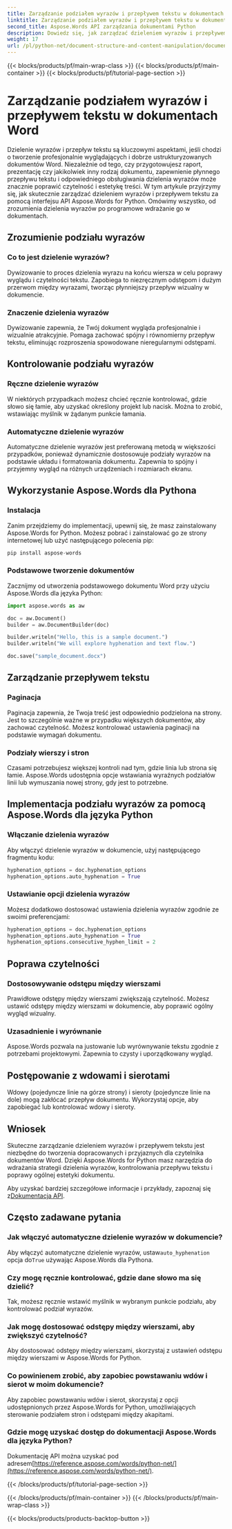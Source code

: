 ```yaml
---
title: Zarządzanie podziałem wyrazów i przepływem tekstu w dokumentach Word
linktitle: Zarządzanie podziałem wyrazów i przepływem tekstu w dokumentach Word
second_title: Aspose.Words API zarządzania dokumentami Python
description: Dowiedz się, jak zarządzać dzieleniem wyrazów i przepływem tekstu w dokumentach Worda za pomocą Aspose.Words dla Pythona. Twórz dopracowane, przyjazne dla czytelnika dokumenty z przykładami krok po kroku i kodem źródłowym.
weight: 17
url: /pl/python-net/document-structure-and-content-manipulation/document-hyphenation/
---
```


{{< blocks/products/pf/main-wrap-class >}}
{{< blocks/products/pf/main-container >}}
{{< blocks/products/pf/tutorial-page-section >}}

# Zarządzanie podziałem wyrazów i przepływem tekstu w dokumentach Word

Dzielenie wyrazów i przepływ tekstu są kluczowymi aspektami, jeśli chodzi o tworzenie profesjonalnie wyglądających i dobrze ustrukturyzowanych dokumentów Word. Niezależnie od tego, czy przygotowujesz raport, prezentację czy jakikolwiek inny rodzaj dokumentu, zapewnienie płynnego przepływu tekstu i odpowiedniego obsługiwania dzielenia wyrazów może znacznie poprawić czytelność i estetykę treści. W tym artykule przyjrzymy się, jak skutecznie zarządzać dzieleniem wyrazów i przepływem tekstu za pomocą interfejsu API Aspose.Words for Python. Omówimy wszystko, od zrozumienia dzielenia wyrazów po programowe wdrażanie go w dokumentach.

## Zrozumienie podziału wyrazów

### Co to jest dzielenie wyrazów?

Dywizowanie to proces dzielenia wyrazu na końcu wiersza w celu poprawy wyglądu i czytelności tekstu. Zapobiega to niezręcznym odstępom i dużym przerwom między wyrazami, tworząc płynniejszy przepływ wizualny w dokumencie.

### Znaczenie dzielenia wyrazów

Dywizowanie zapewnia, że Twój dokument wygląda profesjonalnie i wizualnie atrakcyjnie. Pomaga zachować spójny i równomierny przepływ tekstu, eliminując rozproszenia spowodowane nieregularnymi odstępami.

## Kontrolowanie podziału wyrazów

### Ręczne dzielenie wyrazów

W niektórych przypadkach możesz chcieć ręcznie kontrolować, gdzie słowo się łamie, aby uzyskać określony projekt lub nacisk. Można to zrobić, wstawiając myślnik w żądanym punkcie łamania.

### Automatyczne dzielenie wyrazów

Automatyczne dzielenie wyrazów jest preferowaną metodą w większości przypadków, ponieważ dynamicznie dostosowuje podziały wyrazów na podstawie układu i formatowania dokumentu. Zapewnia to spójny i przyjemny wygląd na różnych urządzeniach i rozmiarach ekranu.

## Wykorzystanie Aspose.Words dla Pythona

### Instalacja

Zanim przejdziemy do implementacji, upewnij się, że masz zainstalowany Aspose.Words for Python. Możesz pobrać i zainstalować go ze strony internetowej lub użyć następującego polecenia pip:

```python
pip install aspose-words
```

### Podstawowe tworzenie dokumentów

Zacznijmy od utworzenia podstawowego dokumentu Word przy użyciu Aspose.Words dla języka Python:

```python
import aspose.words as aw

doc = aw.Document()
builder = aw.DocumentBuilder(doc)

builder.writeln("Hello, this is a sample document.")
builder.writeln("We will explore hyphenation and text flow.")

doc.save("sample_document.docx")
```

## Zarządzanie przepływem tekstu

### Paginacja

Paginacja zapewnia, że Twoja treść jest odpowiednio podzielona na strony. Jest to szczególnie ważne w przypadku większych dokumentów, aby zachować czytelność. Możesz kontrolować ustawienia paginacji na podstawie wymagań dokumentu.

### Podziały wierszy i stron

Czasami potrzebujesz większej kontroli nad tym, gdzie linia lub strona się łamie. Aspose.Words udostępnia opcje wstawiania wyraźnych podziałów linii lub wymuszania nowej strony, gdy jest to potrzebne.

## Implementacja podziału wyrazów za pomocą Aspose.Words dla języka Python

### Włączanie dzielenia wyrazów

Aby włączyć dzielenie wyrazów w dokumencie, użyj następującego fragmentu kodu:

```python
hyphenation_options = doc.hyphenation_options
hyphenation_options.auto_hyphenation = True
```

### Ustawianie opcji dzielenia wyrazów

Możesz dodatkowo dostosować ustawienia dzielenia wyrazów zgodnie ze swoimi preferencjami:

```python
hyphenation_options = doc.hyphenation_options
hyphenation_options.auto_hyphenation = True
hyphenation_options.consecutive_hyphen_limit = 2
```

## Poprawa czytelności

### Dostosowywanie odstępu między wierszami

Prawidłowe odstępy między wierszami zwiększają czytelność. Możesz ustawić odstępy między wierszami w dokumencie, aby poprawić ogólny wygląd wizualny.

### Uzasadnienie i wyrównanie

Aspose.Words pozwala na justowanie lub wyrównywanie tekstu zgodnie z potrzebami projektowymi. Zapewnia to czysty i uporządkowany wygląd.

## Postępowanie z wdowami i sierotami

Wdowy (pojedyncze linie na górze strony) i sieroty (pojedyncze linie na dole) mogą zakłócać przepływ dokumentu. Wykorzystaj opcje, aby zapobiegać lub kontrolować wdowy i sieroty.

## Wniosek

Skuteczne zarządzanie dzieleniem wyrazów i przepływem tekstu jest niezbędne do tworzenia dopracowanych i przyjaznych dla czytelnika dokumentów Word. Dzięki Aspose.Words for Python masz narzędzia do wdrażania strategii dzielenia wyrazów, kontrolowania przepływu tekstu i poprawy ogólnej estetyki dokumentu.

 Aby uzyskać bardziej szczegółowe informacje i przykłady, zapoznaj się z[Dokumentacja API](https://reference.aspose.com/words/python-net/).

## Często zadawane pytania

### Jak włączyć automatyczne dzielenie wyrazów w dokumencie?

 Aby włączyć automatyczne dzielenie wyrazów, ustaw`auto_hyphenation` opcja do`True` używając Aspose.Words dla Pythona.

### Czy mogę ręcznie kontrolować, gdzie dane słowo ma się dzielić?

Tak, możesz ręcznie wstawić myślnik w wybranym punkcie podziału, aby kontrolować podział wyrazów.

### Jak mogę dostosować odstępy między wierszami, aby zwiększyć czytelność?

Aby dostosować odstępy między wierszami, skorzystaj z ustawień odstępu między wierszami w Aspose.Words for Python.

### Co powinienem zrobić, aby zapobiec powstawaniu wdów i sierot w moim dokumencie?

Aby zapobiec powstawaniu wdów i sierot, skorzystaj z opcji udostępnionych przez Aspose.Words for Python, umożliwiających sterowanie podziałem stron i odstępami między akapitami.

### Gdzie mogę uzyskać dostęp do dokumentacji Aspose.Words dla języka Python?

 Dokumentację API można uzyskać pod adresem[https://reference.aspose.com/words/python-net/](https://reference.aspose.com/words/python-net/).

{{< /blocks/products/pf/tutorial-page-section >}}

{{< /blocks/products/pf/main-container >}}
{{< /blocks/products/pf/main-wrap-class >}}

{{< blocks/products/products-backtop-button >}}
